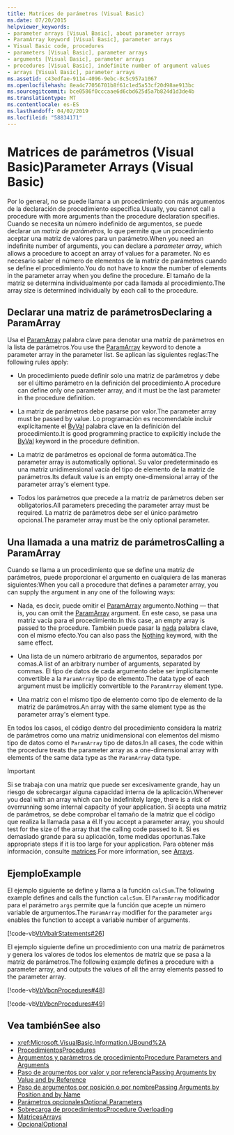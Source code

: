 ```yaml
---
title: Matrices de parámetros (Visual Basic)
ms.date: 07/20/2015
helpviewer_keywords:
- parameter arrays [Visual Basic], about parameter arrays
- ParamArray keyword [Visual Basic], parameter arrays
- Visual Basic code, procedures
- parameters [Visual Basic], parameter arrays
- arguments [Visual Basic], parameter arrays
- procedures [Visual Basic], indefinite number of argument values
- arrays [Visual Basic], parameter arrays
ms.assetid: c43edfae-9114-4096-9ebc-8c5c957a1067
ms.openlocfilehash: 8ea4c77056701b8f61c1ed5a53cf20d98ae913bc
ms.sourcegitcommit: bce0586f0cccaae6d6cbd625d5a7b824d1d3de4b
ms.translationtype: MT
ms.contentlocale: es-ES
ms.lasthandoff: 04/02/2019
ms.locfileid: "58834171"
---
```

# <a name="parameter-arrays-visual-basic"></a><span data-ttu-id="1dbc1-102">Matrices de parámetros (Visual Basic)</span><span class="sxs-lookup"><span data-stu-id="1dbc1-102">Parameter Arrays (Visual Basic)</span></span>
<span data-ttu-id="1dbc1-103">Por lo general, no se puede llamar a un procedimiento con más argumentos de la declaración de procedimiento especifica.</span><span class="sxs-lookup"><span data-stu-id="1dbc1-103">Usually, you cannot call a procedure with more arguments than the procedure declaration specifies.</span></span> <span data-ttu-id="1dbc1-104">Cuando se necesita un número indefinido de argumentos, se puede declarar un *matriz de parámetros*, lo que permite que un procedimiento aceptar una matriz de valores para un parámetro.</span><span class="sxs-lookup"><span data-stu-id="1dbc1-104">When you need an indefinite number of arguments, you can declare a *parameter array*, which allows a procedure to accept an array of values for a parameter.</span></span> <span data-ttu-id="1dbc1-105">No es necesario saber el número de elementos de la matriz de parámetros cuando se define el procedimiento.</span><span class="sxs-lookup"><span data-stu-id="1dbc1-105">You do not have to know the number of elements in the parameter array when you define the procedure.</span></span> <span data-ttu-id="1dbc1-106">El tamaño de la matriz se determina individualmente por cada llamada al procedimiento.</span><span class="sxs-lookup"><span data-stu-id="1dbc1-106">The array size is determined individually by each call to the procedure.</span></span>  
  
## <a name="declaring-a-paramarray"></a><span data-ttu-id="1dbc1-107">Declarar una matriz de parámetros</span><span class="sxs-lookup"><span data-stu-id="1dbc1-107">Declaring a ParamArray</span></span>  
 <span data-ttu-id="1dbc1-108">Usa el [ParamArray](../../../../visual-basic/language-reference/modifiers/paramarray.md) palabra clave para denotar una matriz de parámetros en la lista de parámetros.</span><span class="sxs-lookup"><span data-stu-id="1dbc1-108">You use the [ParamArray](../../../../visual-basic/language-reference/modifiers/paramarray.md) keyword to denote a parameter array in the parameter list.</span></span> <span data-ttu-id="1dbc1-109">Se aplican las siguientes reglas:</span><span class="sxs-lookup"><span data-stu-id="1dbc1-109">The following rules apply:</span></span>  
  
-   <span data-ttu-id="1dbc1-110">Un procedimiento puede definir solo una matriz de parámetros y debe ser el último parámetro en la definición del procedimiento.</span><span class="sxs-lookup"><span data-stu-id="1dbc1-110">A procedure can define only one parameter array, and it must be the last parameter in the procedure definition.</span></span>  
  
-   <span data-ttu-id="1dbc1-111">La matriz de parámetros debe pasarse por valor.</span><span class="sxs-lookup"><span data-stu-id="1dbc1-111">The parameter array must be passed by value.</span></span> <span data-ttu-id="1dbc1-112">Lo programación es recomendable incluir explícitamente el [ByVal](../../../../visual-basic/language-reference/modifiers/byval.md) palabra clave en la definición del procedimiento.</span><span class="sxs-lookup"><span data-stu-id="1dbc1-112">It is good programming practice to explicitly include the [ByVal](../../../../visual-basic/language-reference/modifiers/byval.md) keyword in the procedure definition.</span></span>  
  
-   <span data-ttu-id="1dbc1-113">La matriz de parámetros es opcional de forma automática.</span><span class="sxs-lookup"><span data-stu-id="1dbc1-113">The parameter array is automatically optional.</span></span> <span data-ttu-id="1dbc1-114">Su valor predeterminado es una matriz unidimensional vacía del tipo de elemento de la matriz de parámetros.</span><span class="sxs-lookup"><span data-stu-id="1dbc1-114">Its default value is an empty one-dimensional array of the parameter array's element type.</span></span>  
  
-   <span data-ttu-id="1dbc1-115">Todos los parámetros que precede a la matriz de parámetros deben ser obligatorios.</span><span class="sxs-lookup"><span data-stu-id="1dbc1-115">All parameters preceding the parameter array must be required.</span></span> <span data-ttu-id="1dbc1-116">La matriz de parámetros debe ser el único parámetro opcional.</span><span class="sxs-lookup"><span data-stu-id="1dbc1-116">The parameter array must be the only optional parameter.</span></span>  
  
## <a name="calling-a-paramarray"></a><span data-ttu-id="1dbc1-117">Una llamada a una matriz de parámetros</span><span class="sxs-lookup"><span data-stu-id="1dbc1-117">Calling a ParamArray</span></span>  
 <span data-ttu-id="1dbc1-118">Cuando se llama a un procedimiento que se define una matriz de parámetros, puede proporcionar el argumento en cualquiera de las maneras siguientes:</span><span class="sxs-lookup"><span data-stu-id="1dbc1-118">When you call a procedure that defines a parameter array, you can supply the argument in any one of the following ways:</span></span>  
  
-   <span data-ttu-id="1dbc1-119">Nada, es decir, puede omitir el [ParamArray](../../../../visual-basic/language-reference/modifiers/paramarray.md) argumento.</span><span class="sxs-lookup"><span data-stu-id="1dbc1-119">Nothing — that is, you can omit the [ParamArray](../../../../visual-basic/language-reference/modifiers/paramarray.md) argument.</span></span> <span data-ttu-id="1dbc1-120">En este caso, se pasa una matriz vacía para el procedimiento.</span><span class="sxs-lookup"><span data-stu-id="1dbc1-120">In this case, an empty array is passed to the procedure.</span></span> <span data-ttu-id="1dbc1-121">También puede pasar la [nada](../../../../visual-basic/language-reference/nothing.md) palabra clave, con el mismo efecto.</span><span class="sxs-lookup"><span data-stu-id="1dbc1-121">You can also pass the [Nothing](../../../../visual-basic/language-reference/nothing.md) keyword, with the same effect.</span></span>  
  
-   <span data-ttu-id="1dbc1-122">Una lista de un número arbitrario de argumentos, separados por comas.</span><span class="sxs-lookup"><span data-stu-id="1dbc1-122">A list of an arbitrary number of arguments, separated by commas.</span></span> <span data-ttu-id="1dbc1-123">El tipo de datos de cada argumento debe ser implícitamente convertible a la `ParamArray` tipo de elemento.</span><span class="sxs-lookup"><span data-stu-id="1dbc1-123">The data type of each argument must be implicitly convertible to the `ParamArray` element type.</span></span>  
  
-   <span data-ttu-id="1dbc1-124">Una matriz con el mismo tipo de elemento como tipo de elemento de la matriz de parámetros.</span><span class="sxs-lookup"><span data-stu-id="1dbc1-124">An array with the same element type as the parameter array's element type.</span></span>  
  
 <span data-ttu-id="1dbc1-125">En todos los casos, el código dentro del procedimiento considera la matriz de parámetros como una matriz unidimensional con elementos del mismo tipo de datos como el `ParamArray` tipo de datos.</span><span class="sxs-lookup"><span data-stu-id="1dbc1-125">In all cases, the code within the procedure treats the parameter array as a one-dimensional array with elements of the same data type as the `ParamArray` data type.</span></span>  
  
> [!IMPORTANT]
>  <span data-ttu-id="1dbc1-126">Si se trabaja con una matriz que puede ser excesivamente grande, hay un riesgo de sobrecargar alguna capacidad interna de la aplicación.</span><span class="sxs-lookup"><span data-stu-id="1dbc1-126">Whenever you deal with an array which can be indefinitely large, there is a risk of overrunning some internal capacity of your application.</span></span> <span data-ttu-id="1dbc1-127">Si acepta una matriz de parámetros, se debe comprobar el tamaño de la matriz que el código que realiza la llamada pasa a él.</span><span class="sxs-lookup"><span data-stu-id="1dbc1-127">If you accept a parameter array, you should test for the size of the array that the calling code passed to it.</span></span> <span data-ttu-id="1dbc1-128">Si es demasiado grande para su aplicación, tome medidas oportunas.</span><span class="sxs-lookup"><span data-stu-id="1dbc1-128">Take appropriate steps if it is too large for your application.</span></span> <span data-ttu-id="1dbc1-129">Para obtener más información, consulte [matrices](../../../../visual-basic/programming-guide/language-features/arrays/index.md).</span><span class="sxs-lookup"><span data-stu-id="1dbc1-129">For more information, see [Arrays](../../../../visual-basic/programming-guide/language-features/arrays/index.md).</span></span>  
  
## <a name="example"></a><span data-ttu-id="1dbc1-130">Ejemplo</span><span class="sxs-lookup"><span data-stu-id="1dbc1-130">Example</span></span>  
 <span data-ttu-id="1dbc1-131">El ejemplo siguiente se define y llama a la función `calcSum`.</span><span class="sxs-lookup"><span data-stu-id="1dbc1-131">The following example defines and calls the function `calcSum`.</span></span> <span data-ttu-id="1dbc1-132">El `ParamArray` modificador para el parámetro `args` permite que la función que acepte un número variable de argumentos.</span><span class="sxs-lookup"><span data-stu-id="1dbc1-132">The `ParamArray` modifier for the parameter `args` enables the function to accept a variable number of arguments.</span></span>  
  
 [!code-vb[VbVbalrStatements#26](~/samples/snippets/visualbasic/VS_Snippets_VBCSharp/VbVbalrStatements/VB/Class1.vb#26)]  
  
 <span data-ttu-id="1dbc1-133">El ejemplo siguiente define un procedimiento con una matriz de parámetros y genera los valores de todos los elementos de matriz que se pasa a la matriz de parámetros.</span><span class="sxs-lookup"><span data-stu-id="1dbc1-133">The following example defines a procedure with a parameter array, and outputs the values of all the array elements passed to the parameter array.</span></span>  
  
 [!code-vb[VbVbcnProcedures#48](~/samples/snippets/visualbasic/VS_Snippets_VBCSharp/VbVbcnProcedures/VB/Class1.vb#48)]  
  
 [!code-vb[VbVbcnProcedures#49](~/samples/snippets/visualbasic/VS_Snippets_VBCSharp/VbVbcnProcedures/VB/Class1.vb#49)]  
  
## <a name="see-also"></a><span data-ttu-id="1dbc1-134">Vea también</span><span class="sxs-lookup"><span data-stu-id="1dbc1-134">See also</span></span>

- <xref:Microsoft.VisualBasic.Information.UBound%2A>
- [<span data-ttu-id="1dbc1-135">Procedimientos</span><span class="sxs-lookup"><span data-stu-id="1dbc1-135">Procedures</span></span>](./index.md)
- [<span data-ttu-id="1dbc1-136">Argumentos y parámetros de procedimiento</span><span class="sxs-lookup"><span data-stu-id="1dbc1-136">Procedure Parameters and Arguments</span></span>](./procedure-parameters-and-arguments.md)
- [<span data-ttu-id="1dbc1-137">Paso de argumentos por valor y por referencia</span><span class="sxs-lookup"><span data-stu-id="1dbc1-137">Passing Arguments by Value and by Reference</span></span>](./passing-arguments-by-value-and-by-reference.md)
- [<span data-ttu-id="1dbc1-138">Paso de argumentos por posición o por nombre</span><span class="sxs-lookup"><span data-stu-id="1dbc1-138">Passing Arguments by Position and by Name</span></span>](./passing-arguments-by-position-and-by-name.md)
- [<span data-ttu-id="1dbc1-139">Parámetros opcionales</span><span class="sxs-lookup"><span data-stu-id="1dbc1-139">Optional Parameters</span></span>](./optional-parameters.md)
- [<span data-ttu-id="1dbc1-140">Sobrecarga de procedimientos</span><span class="sxs-lookup"><span data-stu-id="1dbc1-140">Procedure Overloading</span></span>](./procedure-overloading.md)
- [<span data-ttu-id="1dbc1-141">Matrices</span><span class="sxs-lookup"><span data-stu-id="1dbc1-141">Arrays</span></span>](../../../../visual-basic/programming-guide/language-features/arrays/index.md)
- [<span data-ttu-id="1dbc1-142">Opcional</span><span class="sxs-lookup"><span data-stu-id="1dbc1-142">Optional</span></span>](../../../../visual-basic/language-reference/modifiers/optional.md)
